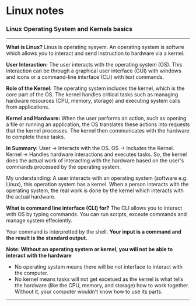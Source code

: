 # Linux notes
### Linux Operating System and Kernels basics
---
**What is Linux?**
Linus is operating sysyem. An operating system is softwre which allows you to interact and send instruction to hardware via a kernel.

**User Interaction:** 
The user interacts with the operating system (OS). This interaction can be through a graphical user interface (GUI) with windows and icons or a command-line interface (CLI) with text commands.

**Role of the Kernel:** 
The operating system includes the kernel, which is the core part of the OS. The kernel handles critical tasks such as managing hardware resources (CPU, memory, storage) and executing system calls from applications.

**Kernel and Hardware:** 
When the user performs an action, such as opening a file or running an application, the OS translates these actions into requests that the kernel processes. The kernel then communicates with the hardware to complete these tasks.

**In Summary:**
User → Interacts with the OS.
OS → Includes the Kernel.
Kernel → Handles hardware interactions and executes tasks.
So, the kernel does the actual work of interacting with the hardware based on the user's commands processed by the operating system. 

My understanding:
A user interacts with an operating system (software e.g. Linux), this operation system has a kernel. When a person interacts with the operating system, the real work is done by the kernel which interacts with the actual hardware. 

**What is command line interface (CLI) for?**
The CLI allows you to interact with OS by typing commands. You can run scripts, exceute commands and manage system effeciently.

Your command is interpretted by the shell. **Your input is a command and the result is the standard output.**

**Note: Without an operating system or kernel, you will not be able to interact with the hardware**
- No operating system means there will be not interface to interact with the computer.
- No kernel means tasks will not get excetued as the kernel is what tells the hardware (like the CPU, memory, and storage) how to work together. Without it, your computer wouldn’t know how to use its parts.

  
---
